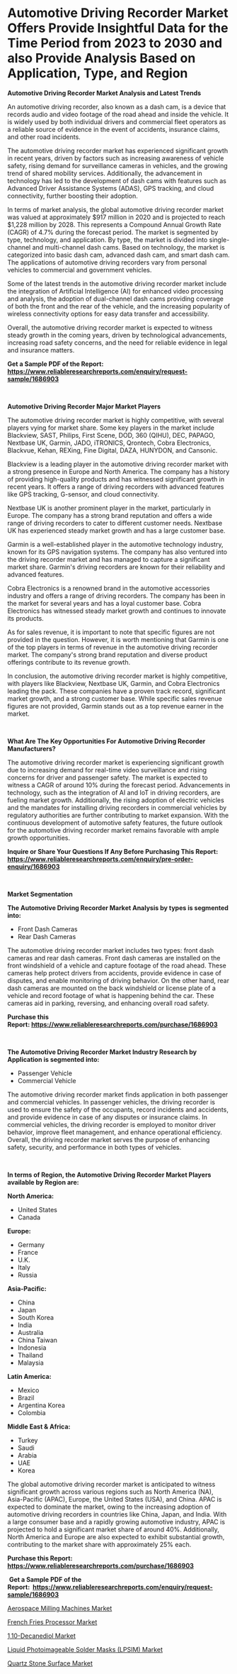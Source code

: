 <p><h1>Automotive Driving Recorder Market Offers Provide Insightful Data for the Time Period from 2023 to 2030 and also Provide Analysis Based on Application, Type, and Region</h1></p><p><strong>Automotive Driving Recorder Market Analysis and Latest Trends</strong></p>
<p><p>An automotive driving recorder, also known as a dash cam, is a device that records audio and video footage of the road ahead and inside the vehicle. It is widely used by both individual drivers and commercial fleet operators as a reliable source of evidence in the event of accidents, insurance claims, and other road incidents.</p><p>The automotive driving recorder market has experienced significant growth in recent years, driven by factors such as increasing awareness of vehicle safety, rising demand for surveillance cameras in vehicles, and the growing trend of shared mobility services. Additionally, the advancement in technology has led to the development of dash cams with features such as Advanced Driver Assistance Systems (ADAS), GPS tracking, and cloud connectivity, further boosting their adoption.</p><p>In terms of market analysis, the global automotive driving recorder market was valued at approximately $917 million in 2020 and is projected to reach $1,228 million by 2028. This represents a Compound Annual Growth Rate (CAGR) of 4.7% during the forecast period. The market is segmented by type, technology, and application. By type, the market is divided into single-channel and multi-channel dash cams. Based on technology, the market is categorized into basic dash cam, advanced dash cam, and smart dash cam. The applications of automotive driving recorders vary from personal vehicles to commercial and government vehicles.</p><p>Some of the latest trends in the automotive driving recorder market include the integration of Artificial Intelligence (AI) for enhanced video processing and analysis, the adoption of dual-channel dash cams providing coverage of both the front and the rear of the vehicle, and the increasing popularity of wireless connectivity options for easy data transfer and accessibility.</p><p>Overall, the automotive driving recorder market is expected to witness steady growth in the coming years, driven by technological advancements, increasing road safety concerns, and the need for reliable evidence in legal and insurance matters.</p></p>
<p><strong>Get a Sample PDF of the Report:&nbsp; <a href="https://www.reliableresearchreports.com/enquiry/request-sample/1686903">https://www.reliableresearchreports.com/enquiry/request-sample/1686903</a></strong></p>
<p>&nbsp;</p>
<p><strong>Automotive Driving Recorder Major Market Players</strong></p>
<p><p>The automotive driving recorder market is highly competitive, with several players vying for market share. Some key players in the market include Blackview, SAST, Philips, First Scene, DOD, 360 (QIHU), DEC, PAPAGO, Nextbase UK, Garmin, JADO, iTRONICS, Qrontech, Cobra Electronics, Blackvue, Kehan, REXing, Fine Digital, DAZA, HUNYDON, and Cansonic.</p><p>Blackview is a leading player in the automotive driving recorder market with a strong presence in Europe and North America. The company has a history of providing high-quality products and has witnessed significant growth in recent years. It offers a range of driving recorders with advanced features like GPS tracking, G-sensor, and cloud connectivity.</p><p>Nextbase UK is another prominent player in the market, particularly in Europe. The company has a strong brand reputation and offers a wide range of driving recorders to cater to different customer needs. Nextbase UK has experienced steady market growth and has a large customer base.</p><p>Garmin is a well-established player in the automotive technology industry, known for its GPS navigation systems. The company has also ventured into the driving recorder market and has managed to capture a significant market share. Garmin's driving recorders are known for their reliability and advanced features.</p><p>Cobra Electronics is a renowned brand in the automotive accessories industry and offers a range of driving recorders. The company has been in the market for several years and has a loyal customer base. Cobra Electronics has witnessed steady market growth and continues to innovate its products.</p><p>As for sales revenue, it is important to note that specific figures are not provided in the question. However, it is worth mentioning that Garmin is one of the top players in terms of revenue in the automotive driving recorder market. The company's strong brand reputation and diverse product offerings contribute to its revenue growth.</p><p>In conclusion, the automotive driving recorder market is highly competitive, with players like Blackview, Nextbase UK, Garmin, and Cobra Electronics leading the pack. These companies have a proven track record, significant market growth, and a strong customer base. While specific sales revenue figures are not provided, Garmin stands out as a top revenue earner in the market.</p></p>
<p>&nbsp;</p>
<p><strong>What Are The Key Opportunities For Automotive Driving Recorder Manufacturers?</strong></p>
<p><p>The automotive driving recorder market is experiencing significant growth due to increasing demand for real-time video surveillance and rising concerns for driver and passenger safety. The market is expected to witness a CAGR of around 10% during the forecast period. Advancements in technology, such as the integration of AI and IoT in driving recorders, are fueling market growth. Additionally, the rising adoption of electric vehicles and the mandates for installing driving recorders in commercial vehicles by regulatory authorities are further contributing to market expansion. With the continuous development of automotive safety features, the future outlook for the automotive driving recorder market remains favorable with ample growth opportunities.</p></p>
<p><strong>Inquire or Share Your Questions If Any Before Purchasing This Report: <a href="https://www.reliableresearchreports.com/enquiry/pre-order-enquiry/1686903">https://www.reliableresearchreports.com/enquiry/pre-order-enquiry/1686903</a></strong></p>
<p>&nbsp;</p>
<p><strong>Market Segmentation</strong></p>
<p><strong>The Automotive Driving Recorder Market Analysis by types is segmented into:</strong></p>
<p><ul><li>Front Dash Cameras</li><li>Rear Dash Cameras</li></ul></p>
<p><p>The automotive driving recorder market includes two types: front dash cameras and rear dash cameras. Front dash cameras are installed on the front windshield of a vehicle and capture footage of the road ahead. These cameras help protect drivers from accidents, provide evidence in case of disputes, and enable monitoring of driving behavior. On the other hand, rear dash cameras are mounted on the back windshield or license plate of a vehicle and record footage of what is happening behind the car. These cameras aid in parking, reversing, and enhancing overall road safety.</p></p>
<p><strong>Purchase this Report:&nbsp;<a href="https://www.reliableresearchreports.com/purchase/1686903">https://www.reliableresearchreports.com/purchase/1686903</a></strong></p>
<p>&nbsp;</p>
<p><strong>The Automotive Driving Recorder Market Industry Research by Application is segmented into:</strong></p>
<p><ul><li>Passenger Vehicle</li><li>Commercial Vehicle</li></ul></p>
<p><p>The automotive driving recorder market finds application in both passenger and commercial vehicles. In passenger vehicles, the driving recorder is used to ensure the safety of the occupants, record incidents and accidents, and provide evidence in case of any disputes or insurance claims. In commercial vehicles, the driving recorder is employed to monitor driver behavior, improve fleet management, and enhance operational efficiency. Overall, the driving recorder market serves the purpose of enhancing safety, security, and performance in both types of vehicles.</p></p>
<p>&nbsp;</p>
<p><strong>In terms of Region, the Automotive Driving Recorder Market Players available by Region are:</strong></p>
<p>
    <p> <strong> North America: </strong>
        <ul>
            <li>United States</li>
            <li>Canada</li>
        </ul>
        </p> 
    <p> <strong> Europe: </strong>
        <ul>
            <li>Germany</li>
            <li>France</li>
            <li>U.K.</li>
            <li>Italy</li>
            <li>Russia</li>
        </ul>
        </p> 
    <p> <strong> Asia-Pacific: </strong>
        <ul>
            <li>China</li>
            <li>Japan</li>
            <li>South Korea</li>
            <li>India</li>
            <li>Australia</li>
            <li>China Taiwan</li>
            <li>Indonesia</li>
            <li>Thailand</li>
            <li>Malaysia</li>
        </ul>
        </p> 
    <p> <strong> Latin America: </strong>
        <ul>
            <li>Mexico</li>
            <li>Brazil</li>
            <li>Argentina Korea</li>
            <li>Colombia</li>
        </ul>
        </p> 
    <p> <strong> Middle East & Africa: </strong>
        <ul>
            <li>Turkey</li>
            <li>Saudi</li>
            <li>Arabia</li>
            <li>UAE</li>
            <li>Korea</li>
        </ul>
    </p>
    </p>
<p><p>The global automotive driving recorder market is anticipated to witness significant growth across various regions such as North America (NA), Asia-Pacific (APAC), Europe, the United States (USA), and China. APAC is expected to dominate the market, owing to the increasing adoption of automotive driving recorders in countries like China, Japan, and India. With a large consumer base and a rapidly growing automotive industry, APAC is projected to hold a significant market share of around 40%. Additionally, North America and Europe are also expected to exhibit substantial growth, contributing to the market share with approximately 25% each.</p></p>
<p><strong>Purchase this Report: <a href="https://www.reliableresearchreports.com/purchase/1686903">https://www.reliableresearchreports.com/purchase/1686903</a></strong></p>
<p>&nbsp;<strong>Get a Sample PDF of the Report:&nbsp;&nbsp;<a href="https://www.reliableresearchreports.com/enquiry/request-sample/1686903">https://www.reliableresearchreports.com/enquiry/request-sample/1686903</a></strong></p>
<p><strong></strong></p>
<p><p><a href="https://www.linkedin.com/pulse/aerospace-milling-machines-market-challenges-opportunities-growth/">Aerospace Milling Machines Market</a></p><p><a href="https://www.linkedin.com/pulse/french-fries-processor-market-challenges-opportunities/">French Fries Processor Market</a></p><p><a href="https://medium.com/@brandonramos59/1-10-decanediol-market-analysis-its-cagr-market-segmentation-and-global-industry-overview-d9b46984e209">1,10-Decanediol Market</a></p><p><a href="https://github.com/dziulagalemab/Market-Research-Report-List-1/blob/main/liquid-photoimageable-solder-masks-lpsim-market.md">Liquid Photoimageable Solder Masks (LPSIM) Market</a></p><p><a href="https://github.com/jonneygiverf/Market-Research-Report-List-1/blob/main/quartz-stone-surface-market.md">Quartz Stone Surface Market</a></p></p>